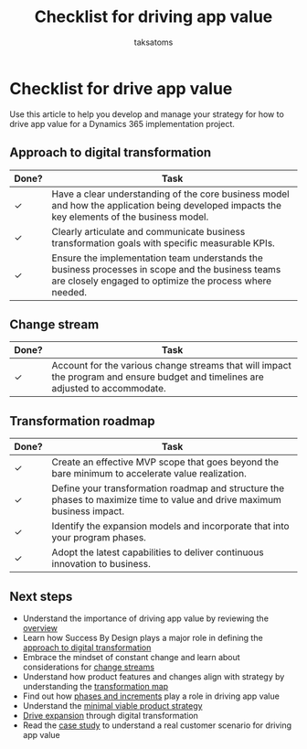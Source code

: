 ﻿---
title:  Checklist for driving app value
description: Review the checklist for how to approach a business-focused digital transformation.
author: taksatoms
ms.author: tsato
ms.date: 05/21/2023
ms.topic: conceptual

---

# Checklist for drive app value

Use this article to help you develop and manage your strategy for how to drive app value for a Dynamics 365 implementation project.

## Approach to digital transformation

|Done?  |Task  |
|---------|---------|
|&check;|Have a clear understanding of the core business model and how the application being developed impacts the key elements of the business model.|
|&check;|Clearly articulate and communicate business transformation goals with specific measurable KPIs.|
|&check;|Ensure the implementation team understands the business processes in scope and the business teams are closely engaged to optimize the process where needed.|

## Change stream

|Done?  |Task  |
|---------|---------|
|&check;|Account for the various change streams that will impact the program and ensure budget and timelines are adjusted to accommodate.|

## Transformation roadmap

|Done?  |Task  |
|---------|---------|
|&check;|Create an effective MVP scope that goes beyond the bare minimum to accelerate value realization.|
|&check;|Define your transformation roadmap and structure the phases to maximize time to value and drive maximum business impact.|
|&check;|Identify the expansion models and incorporate that into your program phases.|
|&check;|Adopt the latest capabilities to deliver continuous innovation to business.|

## Next steps

- Understand the importance of driving app value by reviewing the [overview](drive-app-value.md)
- Learn how Success By Design plays a major role in defining the [approach to digital transformation](drive-app-value-approach-to-digital-transformation.md)
- Embrace the mindset of constant change and learn about considerations for [change streams](drive-app-value-change-streams.md)
- Understand how product features and changes align with strategy by understanding the [transformation map](drive-app-value-transformation-map.md)
- Find out how [phases and increments](drive-app-value-phases-increments.md) play a role in driving app value
- Understand the [minimal viable product strategy](drive-app-value-minimal-viable-product-strategy.md)
- [Drive expansion](drive-app-value-drive-expansion.md) through digital transformation
- Read the [case study](drive-app-value-case-study.md) to understand a real customer scenario for driving app value

